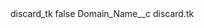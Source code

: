 <?xml version="1.0" encoding="UTF-8"?>
<CustomMetadata xmlns="http://soap.sforce.com/2006/04/metadata" xmlns:xsi="http://www.w3.org/2001/XMLSchema-instance" xmlns:xsd="http://www.w3.org/2001/XMLSchema">
    <label>discard_tk</label>
    <protected>false</protected>
    <values>
        <field>Domain_Name__c</field>
        <value xsi:type="xsd:string">discard.tk</value>
    </values>
</CustomMetadata>
